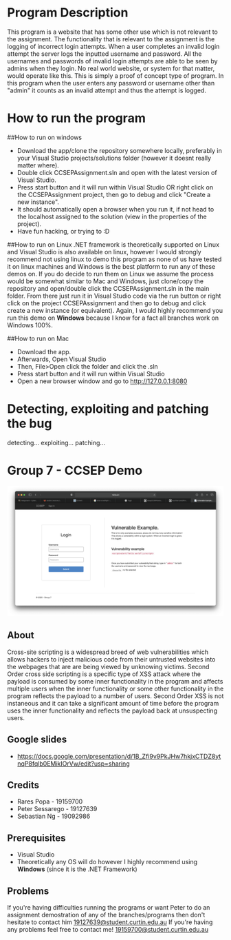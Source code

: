 # Program Description 
This program is a website that has some other use which is not relevant to the assignment. The functionality that is relevant to the assignment is the logging of incorrect login attempts. When a user completes an invalid login attempt the server logs the inputted username and password. All the usernames and passwords of invalid login attempts are able to be seen by admins when they login. No real world website, or system for that matter, would operate like this. This is simply a proof of concept type of program. In this program when the user enters any password or username other than "admin" it counts as an invalid attempt and thus the attempt is logged. 

# How to run the program
##How to run on windows
* Download the app/clone the repository somewhere locally, preferably in your Visual Studio projects/solutions folder (however it doesnt really matter where).
* Double click CCSEPAssignment.sln and open with the latest version of Visual Studio.
* Press start button and it will run within Visual Studio OR right click on the CCSEPAssignment project, then go to debug and click "Create a new instance".
* It should automatically open a browser when you run it, if not head to the localhost assigned to the solution (view in the properties of the project).
* Have fun hacking, or trying to :D

##How to run on Linux
.NET framework is theoretically supported on Linux and Visual Studio is also available on linux, however I would strongly recommend not using linux to demo this program as none of us have tested it on linux machines and Windows is the best platform to run any of these demos on. If you do decide to run them on Linux we assume the process would be somewhat similar to Mac and Windows, just clone/copy the repository and open/double click the CCSEPAssignment.sln in the main folder. From there just run it in Visual Studio code via the run button or right click on the project CCSEPAssignment and then go to debug and click create a new instance (or equivalent). Again, I would highly recommend you run this demo on **Windows** because I know for a fact all branches work on Windows 100%.

##How to run on Mac
* Download the app.
* Afterwards, Open Visual Studio
* Then, File>Open click the folder and click the .sln
* Press start button and it will run within Visual Studio
* Open a new browser window and go to http://127.0.0.1:8080

# Detecting, exploiting and patching the bug
detecting...
exploiting...
patching...

# Group 7 - CCSEP Demo

![CCSEP - Demo](demo/login.png)

## About 

Cross-site scripting is a widespread breed of web vulnerabilities which allows hackers to inject malicious code from their untrusted websites into the webpages that are are being viewed by unknowing victims. Second Order cross side scripting is a specific type of XSS attack where the payload is consumed by some inner functionality in the program and affects multiple users when the inner functionality or some other functionality in the program reflects the payload to a number of users. Second Order XSS is not instaneous and it can take a significant amount of time before the program uses the inner functionality and reflects the payload back at unsuspecting users. 

## Google slides

* https://docs.google.com/presentation/d/1B_Zfi9v9PkJHw7hkjxCTDZ8ytnqP8fqlb0EMikIOrVw/edit?usp=sharing

## Credits

* Rares Popa - 19159700
* Peter Sessarego - 19127639
* Sebastian Ng - 19092986

## Prerequisites 

* Visual Studio
* Theoretically any OS will do however I highly recommend using **Windows** (since it is the .NET Framework)

## Problems
If you're having difficulties running the programs or want Peter to do an assignment demostration of any of the branches/programs then don't hesitate to contact him 19127639@student.curtin.edu.au
If you're having any problems feel free to contact me! 19159700@student.curtin.edu.au
